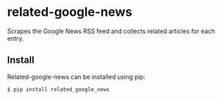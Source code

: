 # related-google-news

Scrapes the Google News RSS feed and collects related articles for each entry.

## Install

Related-google-news can be installed using pip:

```console
$ pip install related_google_news
```